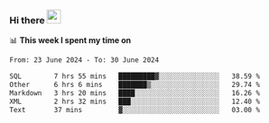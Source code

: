 ### Hi there <a href="https://www.gautamkrishnar.com/"><img src="https://media.giphy.com/media/hvRJCLFzcasrR4ia7z/giphy.gif" width="25px"></a>

📊 **This week I spent my time on**

<!--START_SECTION:waka-->

```txt
From: 23 June 2024 - To: 30 June 2024

SQL        7 hrs 55 mins   █████████▓░░░░░░░░░░░░░░░   38.59 %
Other      6 hrs 6 mins    ███████▒░░░░░░░░░░░░░░░░░   29.74 %
Markdown   3 hrs 20 mins   ████░░░░░░░░░░░░░░░░░░░░░   16.26 %
XML        2 hrs 32 mins   ███░░░░░░░░░░░░░░░░░░░░░░   12.40 %
Text       37 mins         ▓░░░░░░░░░░░░░░░░░░░░░░░░   03.00 %
```

<!--END_SECTION:waka-->
